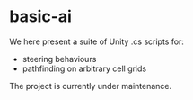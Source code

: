 # basic-ai

We here present a suite of Unity .cs scripts for:
- steering behaviours
- pathfinding on arbitrary cell grids

The project is currently under maintenance.


